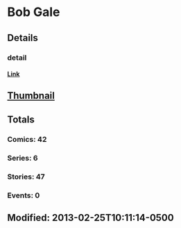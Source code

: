 # Bob  Gale 
## Details
### detail
#### [Link](http://marvel.com/comics/creators/4953/bob_gale?utm_campaign=apiRef&utm_source=225578a89fc76f3d20fbffda5d17a88d)
## [Thumbnail](http://i.annihil.us/u/prod/marvel/i/mg/b/f0/4bb44b5a92b6c.jpg)
## Totals
### Comics: 42
### Series: 6
### Stories: 47
### Events: 0
## Modified: 2013-02-25T10:11:14-0500